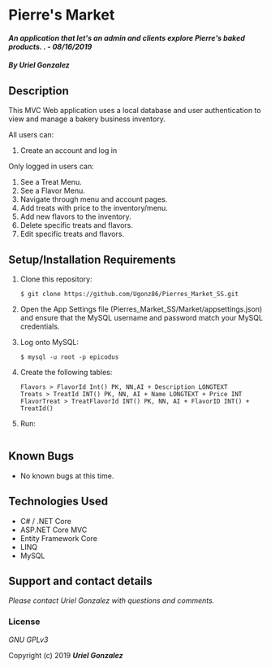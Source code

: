 # Pierre's Market

#### _An application that let's an admin and clients explore Pierre's baked products. . - 08/16/2019_

#### _By **Uriel Gonzalez**_

## Description

This MVC Web application uses a local database and user authentication to view and manage a bakery business inventory.

All users can:
1. Create an account and log in

Only logged in users can:
1. See a Treat Menu.
2. See a Flavor Menu.
3. Navigate through menu and account pages.
4. Add treats with price to the inventory/menu.
5. Add new flavors to the inventory.
6. Delete specific treats and flavors.
7. Edit specific treats and flavors.

## Setup/Installation Requirements

1. Clone this repository:
    ```
    $ git clone https://github.com/Ugonz86/Pierres_Market_SS.git
    ```
2. Open the App Settings file (Pierres_Market_SS/Market/appsettings.json) and ensure that the MySQL username and password match your MySQL credentials.

3. Log onto MySQL:
    ```
    $ mysql -u root -p epicodus
    ```
4. Create the following tables:
    ```
    Flavors > FlavorId Int() PK, NN,AI + Description LONGTEXT
    Treats > TreatId INT() PK, NN, AI + Name LONGTEXT + Price INT
    FlavorTreat > TreatFlavorId INT() PK, NN, AI + FlavorID INT() + TreatId()
    ```
5. Run:
    ```$dotnet Run
    ```

## Known Bugs
* No known bugs at this time.

## Technologies Used
* C# / .NET Core
* ASP.NET Core MVC
* Entity Framework Core
* LINQ
* MySQL

## Support and contact details

_Please contact Uriel Gonzalez with questions and comments._

### License

*GNU GPLv3*

Copyright (c) 2019 **_Uriel Gonzalez_**
